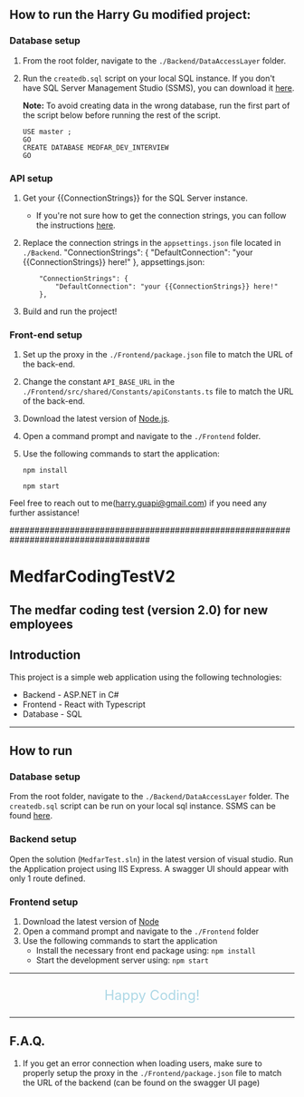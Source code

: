 ## How to run the Harry Gu modified project:

### Database setup

1. From the root folder, navigate to the `./Backend/DataAccessLayer` folder.
2. Run the `createdb.sql` script on your local SQL instance. If you don't have SQL Server Management Studio (SSMS), you can download it [here](https://docs.microsoft.com/en-us/sql/ssms/download-sql-server-management-studio-ssms?view=sql-server-ver15).

    **Note:** To avoid creating data in the wrong database, run the first part of the script below before running the rest of the script.

    ```
    USE master ;  
    GO  
    CREATE DATABASE MEDFAR_DEV_INTERVIEW  
    GO
    ```

### API setup

1. Get your {{ConnectionStrings}} for the SQL Server instance.
   - If you're not sure how to get the connection strings, you can follow the instructions [here](https://www.c-sharpcorner.com/article/get-connectionstring-for-sql-server/#:~:text=A%20%2D%20Get%20Connection%20String%20by%20SSMS,-Although%20the%20first&text=Open%20SSMS%2C%20right%20click%20a,get%20the%20database%20Connection%20String.).
2. Replace the connection strings in the `appsettings.json` file located in `./Backend`.
"ConnectionStrings": {
"DefaultConnection": "your {{ConnectionStrings}} here!"
},
    appsettings.json:
    ```
        "ConnectionStrings": {
            "DefaultConnection": "your {{ConnectionStrings}} here!"
        },
    ```

3. Build and run the project!

### Front-end setup
1. Set up the proxy in the `./Frontend/package.json` file to match the URL of the back-end.
2. Change the constant `API_BASE_URL` in the `./Frontend/src/shared/Constants/apiConstants.ts` file to match the URL of the back-end.
3. Download the latest version of [Node.js](https://nodejs.org/en/).
4. Open a command prompt and navigate to the `./Frontend` folder.
5. Use the following commands to start the application:

    ```
    npm install
    ```

    ```
    npm start
    ```



Feel free to reach out to me(harry.guapi@gmail.com) if you need any further assistance!


  ####################################################################################

# MedfarCodingTestV2
The medfar coding test (version 2.0) for new employees
---
## Introduction
This project is a simple web application using the following technologies:
- Backend - ASP.NET in C#
- Frontend - React with Typescript
- Database - SQL
---
## How to run
### Database setup
From the root folder, navigate to the `./Backend/DataAccessLayer` folder. The `createdb.sql` script can be run on your local sql instance. SSMS can be found [here](https://learn.microsoft.com/en-us/sql/ssms/download-sql-server-management-studio-ssms?view=sql-server-ver16).

### Backend setup
Open the solution (`MedfarTest.sln`) in the latest version of visual studio. Run the Application project using IIS Express. A swagger UI should appear with only 1 route defined.

### Frontend setup
1. Download the latest version of [Node](https://nodejs.org/en/)
2. Open a command prompt and navigate to the `./Frontend` folder
3. Use the following commands to start the application
    - Install the necessary front end package using: `npm install`
    - Start the development server using: `npm start`
---

<p style="color:lightblue;font-size:24px;text-align:center;">Happy Coding!</p>

---
## F.A.Q.
1. If you get an error connection when loading users, make sure to properly setup the proxy in the `./Frontend/package.json` file to match the URL of the backend (can be found on the swagger UI page)
